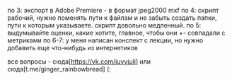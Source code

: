 по 3: экспорт в Adobe Premiere - в формат jpeg2000 mxf
по 4: скрипт рабочий, нужно поменять пути к файлам и не забыть создать папки, пути к которым указываете. скрипт довольно медленный.
по 5: выдумывайте оценки, какие хотите, главное, чтобы они +- совпадали с метриками
по 6-7: у меня написан конспект с лекции, но нужно добавить еще что-нибудь из интернетиков

все вопросы - сюда[https://vk.com/juvyjuli] или сюда[t.me/ginger_rainbowbread] (:
